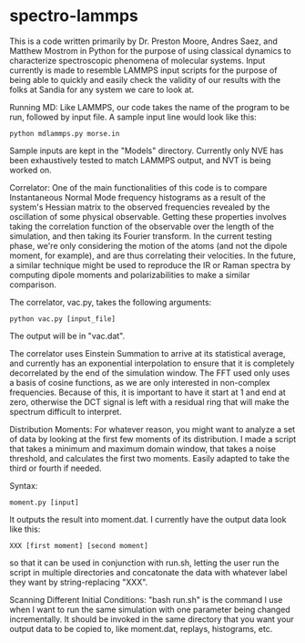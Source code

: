 # spectro-lammps

This is a code written primarily by Dr. Preston Moore, Andres Saez, and Matthew
Mostrom in Python for the purpose of using classical dynamics to characterize
spectroscopic phenomena of molecular systems. Input currently is made to
resemble LAMMPS input scripts for the purpose of being able to quickly and
easily check the validity of our results with the folks at Sandia for any system
we care to look at.

Running MD:
  Like LAMMPS, our code takes the name of the program to be run, followed by input
  file. A sample input line would look like this:

    python mdlammps.py morse.in

  Sample inputs are kept in the "Models" directory. Currently only NVE has been
  exhaustively tested to match LAMMPS output, and NVT is being worked on.

Correlator:
  One of the main functionalities of this code is to compare Instantaneous Normal
  Mode frequency histograms as a result of the system's Hessian matrix to the 
  observed frequencies revealed by the oscillation of some physical observable.
  Getting these properties involves taking the correlation function of the
  observable over the length of the simulation, and then taking its Fourier
  transform. In the current testing phase, we're only considering the motion of
  the atoms (and not the dipole moment, for example), and are thus correlating
  their velocities. In the future, a similar technique might be used to
  reproduce the IR or Raman spectra by computing dipole moments and
  polarizabilities to make a similar comparison.

  The correlator, vac.py, takes the following arguments:
  
    python vac.py [input_file]

  The output will be in "vac.dat".

  The correlator uses Einstein Summation to arrive at its statistical average,
  and currently has an exponential interpolation to ensure that it is completely
  decorrelated by the end of the simulation window. The FFT used only uses a
  basis of cosine functions, as we are only interested in non-complex
  frequencies. Because of this, it is important to have it start at 1 and end at
  zero, otherwise the DCT signal is left with a residual ring that will make the
  spectrum difficult to interpret.

Distribution Moments:
  For whatever reason, you might want to analyze a set of data by looking at the
  first few moments of its distribution. I made a script that takes a minimum
  and maximum domain window, that takes a noise threshold, and calculates the
  first two moments. Easily adapted to take the third or fourth if needed.

  Syntax:
    
    moment.py [input]

  It outputs the result into moment.dat. I currently have the output data look
  like this:

    XXX [first moment] [second moment]

  so that it can be used in conjunction with run.sh, letting the user run the
  script in multiple directories and concatonate the data with whatever label
  they want by string-replacing "XXX".

Scanning Different Initial Conditions:
  "bash run.sh" is the command I use when I want to run the same simulation with
  one parameter being changed incrementally. It should be invoked in the same
  directory that you want your output data to be copied to, like moment.dat,
  replays, histograms, etc.
